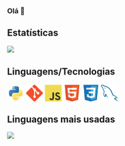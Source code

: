 ### Olá 🤠

## Estatísticas
<div>
    <img height="180px" src="https://github-readme-stats.vercel.app/api?username=Carlos-Yan0&show_icons=true&theme=dark&include_all_commits=true&count_private=true"/>
</div>

## Linguagens/Tecnologias

<div style="display: inline_block">
    <img align="center" alt="Python" height="40" width="40" src="https://raw.githubusercontent.com/devicons/devicon/master/icons/python/python-original.svg">
    <img align="center" alt="Git" height="40" width="40" src="https://raw.githubusercontent.com/devicons/devicon/master/icons/git/git-original.svg">
    <img align="center" alt="JavaScript" height="40" width="40" src="https://raw.githubusercontent.com/devicons/devicon/master/icons/javascript/javascript-original.svg">
    <img align="center" alt="Html5" height="40" width="40" src="https://raw.githubusercontent.com/devicons/devicon/master/icons/html5/html5-original.svg">
    <img align="center" alt="Css3" height="40" width="40" src="https://raw.githubusercontent.com/devicons/devicon/master/icons/css3/css3-original.svg">
    <img align="center" alt="SQL" height="40" width="40" src="https://raw.githubusercontent.com/devicons/devicon/master/icons/mysql/mysql-original.svg">
</div>

## Linguagens mais usadas
<div>
  <img height="180px" src="https://github-readme-stats.vercel.app/api/top-langs/?username=Carlos-Yan0&layout=compact&langs_count=6&theme=dark"/>
</div>